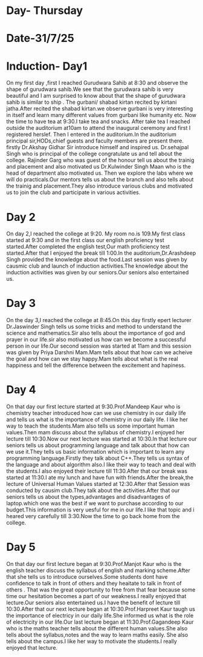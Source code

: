 # Day- Thursday
# Date-31/7/25
# Induction- Day1
On my first day ,first I reached Gurudwara Sahib at 8:30 and observe the shape of gurudwara sahib.We see that the gurudwara sahib is very beautiful and I am surprised to know about that the shape of gurudwara sahib is similar to ship .
The gurbani/ shabad kirtan recited by kirtani jatha.After recited the shabad kirtan.we observe gurbani is very interesting in itself and learn many different values from gurbani like humanity etc.
 Now the time to have tea at 9:30.I take tea and snacks.
 After take tea I reached outside the auditorium at10am to attend the inaugural ceremony and first I registered herslef.
Then I entered in the auditorium.In the auditorium principal sir,HODs,chief guests and faculty members are present there.
 firstly Dr.Akshay Gidhar Sir introduce himself and inspired us.
 Dr.sehajpal Singh who is  principal of the college congratulate us and tell about the college.
 Rajinder Garg who was guest of the honour tell us about the trainig and placement and also motivated us 
 Dr.Kulwinder Singh Maan who is the head of department also motivated us.
Then we explore the labs where we will do practicals.Our mentors tells us about the branch and also tells about the trainig and placement.They also introduce various clubs and motivated us to join the club and participate in various activities.
# Day 2
On day 2,I reached the college at 9:20. My room no.is 109.My first class started at 9:30 and in the first class our english proficiency test  started.After completed the english test,Our math proficiency test started.After that I enjoyed the break till 1:00.In the auditorium,Dr.Arashdeep Singh provided the knowledge about the food.Last session was given by causmic club and launch of induction activities.The knowledge about the induction activities was given by our seniors.Our seniors also entertained us.
# Day 3
On the day 3,I reached the college at 8:45.On this day firstly epert lecturer Dr.Jaswinder Singh  tells us some tricks and method to understand the science and mathematics.Sir also tells about the importance of god and prayer in our life.sir also motivated us how can we become a successful person in our life.Our second session was started at 11am and this session was given by Priya Darshni Mam.Mam tells about that how can we acheive the goal and how can we stay happy.Mam tells about what is the real happiness and tell the difference between the excitement and hapiness.
# Day 4
On that day our first lecture started at 9:30.Prof.Mandeep Kaur who is chemistry teacher introduced how can we use chemistry in our daily life and tells us what is the importance of chemistry in our daily life. I like her way to teach the students.Mam also tells us some important human values.Then mam discuss about the syllabus of chemistry.I enjoyed her lecture till 10:30.Now our next lecture was started at 10:30.In that lecture our seniors tells us about programming language and talk about that how can we use it.They tells us basic information which is important to learn any programming language.Firstly they talk about C++.They tells us syntax of the language and about algorithm also.I like their way to teach and deal with the students.I also enjoyed their lecture till 11:30.After that our break was started at 11:30.I ate my lunch and have fun with friends.After the break,the lecture of Universal Human Values started at 12:30.After that Session was conducted by causim club.They talk about the activities.After that our seniors tells us about the types,advantages and disadvantages of laptop.which one was the best if we want to purchase according to our budget.This information is very uesful for me in our life.I like that topic and i heared very carefully till 3:30.Now the time to go back home from the college.
# Day 5
On that day our first lecture began at 9:30.Prof.Manjot Kaur who is the english teacher discuss the syllabus of english and marking scheme.After that she tells us to introduce ourselves.Some students dont have confidence to talk in front of others and they heaitate to talk in front of others . That was the great opportunity to free from that fear because some time our hesitation becomes a part of our weakness.I really enjoyed that lecture.Our seniors also entertained us.I have the benefit of lecture till 10:30.After that our next lecture began at 10:30.Prof.Harpreet Kaur taugh us the importance of electricy in our daily life.She informed us what is the role of electricity in our life.Our last lecture began at 11:30.Prof.Gagandeep Kaur who is the maths teacher tells about the different human values.She also tells about the syllabus,notes and the way to learn maths easily. She also tells about the campus.I like her way to motivate the students.I really enjoyed that lecture.
